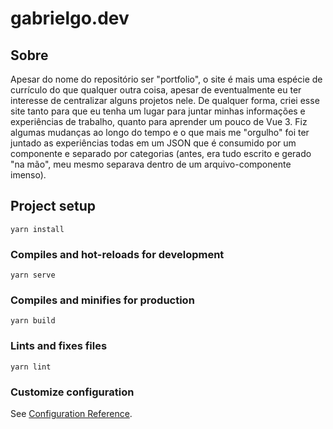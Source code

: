 # gabrielgo.dev

## Sobre
Apesar do nome do repositório ser "portfolio", o site é mais uma espécie de currículo do que qualquer outra coisa, apesar de eventualmente eu ter interesse de centralizar alguns projetos nele. De qualquer forma, criei esse site tanto para que eu tenha um lugar para juntar minhas informações e experiências de trabalho, quanto para aprender um pouco de Vue 3. Fiz algumas mudanças ao longo do tempo e o que mais me "orgulho" foi ter juntado as experiências todas em um JSON que é consumido por um componente e separado por categorias (antes, era tudo escrito e gerado "na mão", meu mesmo separava dentro de um arquivo-componente imenso).

## Project setup
```
yarn install
```

### Compiles and hot-reloads for development
```
yarn serve
```

### Compiles and minifies for production
```
yarn build
```

### Lints and fixes files
```
yarn lint
```

### Customize configuration
See [Configuration Reference](https://cli.vuejs.org/config/).
